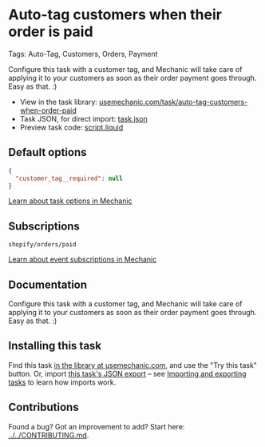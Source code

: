 # Auto-tag customers when their order is paid

Tags: Auto-Tag, Customers, Orders, Payment

Configure this task with a customer tag, and Mechanic will take care of applying it to your customers as soon as their order payment goes through. Easy as that. :)

* View in the task library: [usemechanic.com/task/auto-tag-customers-when-order-paid](https://usemechanic.com/task/auto-tag-customers-when-order-paid)
* Task JSON, for direct import: [task.json](../../tasks/auto-tag-customers-when-order-paid.json)
* Preview task code: [script.liquid](./script.liquid)

## Default options

```json
{
  "customer_tag__required": null
}
```

[Learn about task options in Mechanic](https://docs.usemechanic.com/article/471-task-options)

## Subscriptions

```liquid
shopify/orders/paid
```

[Learn about event subscriptions in Mechanic](https://docs.usemechanic.com/article/408-subscriptions)

## Documentation

Configure this task with a customer tag, and Mechanic will take care of applying it to your customers as soon as their order payment goes through. Easy as that. :)

## Installing this task

Find this task [in the library at usemechanic.com](https://usemechanic.com/task/auto-tag-customers-when-order-paid), and use the "Try this task" button. Or, import [this task's JSON export](../../tasks/auto-tag-customers-when-order-paid.json) – see [Importing and exporting tasks](https://docs.usemechanic.com/article/505-importing-and-exporting-tasks) to learn how imports work.

## Contributions

Found a bug? Got an improvement to add? Start here: [../../CONTRIBUTING.md](../../CONTRIBUTING.md).
